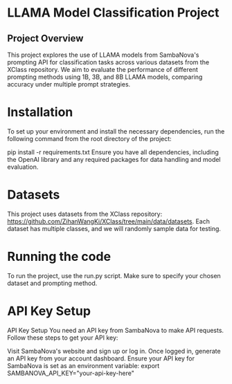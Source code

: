 # LLAMA Model Classification Project

## Project Overview
This project explores the use of LLAMA models from SambaNova's prompting API for classification tasks across various datasets from the XClass repository. We aim to evaluate the performance of different prompting methods using 1B, 3B, and 8B LLAMA models, comparing accuracy under multiple prompt strategies.

# Installation
To set up your environment and install the necessary dependencies, run the following command from the root directory of the project:

pip install -r requirements.txt
Ensure you have all dependencies, including the OpenAI library and any required packages for data handling and model evaluation.

# Datasets
This project uses datasets from the XClass repository:
https://github.com/ZihanWangKi/XClass/tree/main/data/datasets.
Each dataset has multiple classes, and we will randomly sample data for testing.

# Running the code 
To run the project, use the run.py script. Make sure to specify your chosen dataset and prompting method.

# API Key Setup
API Key Setup
You need an API key from SambaNova to make API requests. Follow these steps to get your API key:

Visit SambaNova's website and sign up or log in.
Once logged in, generate an API key from your account dashboard.
Ensure your API key for SambaNova is set as an environment variable:
export SAMBANOVA_API_KEY="your-api-key-here"
